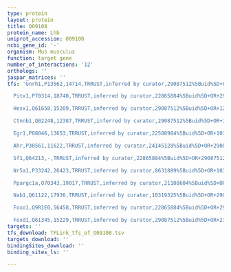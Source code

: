 ```yaml
---
type: protein
layout: protein
title: O09108
protein_name: Lhb
uniprot_accession: O09108
ncbi_gene_id: '-'
organism: Mus musculus
function: target gene
number_of_interactions: '12'
orthologs: ''
jaspar_matrices: ''
tfs: 'Gnrh1,P13562,14714,TRRUST,inferred by curator,29087512%5Buid%5D+OR+17244763%5Buid%5D,Yes

  Pitx1,P70314,18740,TRRUST,inferred by curator,22865884%5Buid%5D+OR+29087512%5Buid%5D,Yes

  Hesx1,Q61658,15209,TRRUST,inferred by curator,29087512%5Buid%5D+OR+12063185%5Buid%5D,Yes

  Ctnnb1,Q02248,12387,TRRUST,inferred by curator,29087512%5Buid%5D+OR+17244763%5Buid%5D,Yes

  Egr1,P08046,13653,TRRUST,inferred by curator,22508984%5Buid%5D+OR+10319325%5Buid%5D+OR+22865884%5Buid%5D+OR+17244763%5Buid%5D+OR+8703054%5Buid%5D+OR+29087512%5Buid%5D,Yes

  Ahr,P30561,11622,TRRUST,inferred by curator,24145128%5Buid%5D+OR+29087512%5Buid%5D,Yes

  Sf1,Q64213,-,TRRUST,inferred by curator,22865884%5Buid%5D+OR+29087512%5Buid%5D+OR+17244763%5Buid%5D,Yes

  Nr5a1,P33242,26423,TRRUST,inferred by curator,8631889%5Buid%5D+OR+10319325%5Buid%5D+OR+21108604%5Buid%5D+OR+29087512%5Buid%5D,Yes

  Ppargc1a,O70343,19017,TRRUST,inferred by curator,21108604%5Buid%5D+OR+29087512%5Buid%5D,Yes

  Nab1,Q61122,17936,TRRUST,inferred by curator,10319325%5Buid%5D+OR+29087512%5Buid%5D,Yes

  Foxo1,Q9R1E0,56458,TRRUST,inferred by curator,22865884%5Buid%5D+OR+29087512%5Buid%5D,Yes

  Foxd1,Q61345,15229,TRRUST,inferred by curator,29087512%5Buid%5D+OR+23284914%5Buid%5D,Yes'
targets: ''
tfs_download: TFLink_tfs_of_O09108.tsv
targets_download: ''
bindingSites_download: ''
binding_sites_ls: ''

---
```

